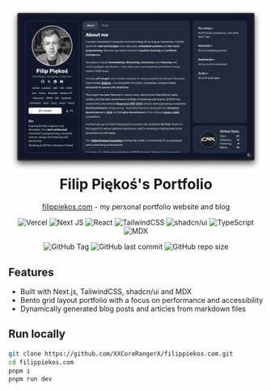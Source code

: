 <h1 align="center">
  <img alt="Platforms Starter Kit" src="public/website.webp">
  Filip Piękoś's Portfolio
</h1>
<p align="center">
  <a href="https://filippiekos.com" target="_blank">filippiekos.com</a> - my personal portfolio website and blog
</p>

<p align="center">
<img alt="Vercel" src="https://img.shields.io/badge/vercel-%23000000.svg?style=for-the-badge&logo=vercel&labelColor=0f172a&color=1e293b&logoColor=fff">
<img alt="Next JS" src="https://img.shields.io/badge/Next-black?style=for-the-badge&logo=next.js&labelColor=0f172a&color=1e293b&logoColor=fff">
<img alt="React" src="https://img.shields.io/badge/react-%2320232a.svg?style=for-the-badge&logo=react&labelColor=0f172a&color=1e293b&logoColor=fff">
<img alt="TailwindCSS" src="https://img.shields.io/badge/tailwindcss-%2338B2AC.svg?style=for-the-badge&logo=tailwindcss&labelColor=0f172a&color=1e293b&logoColor=fff">
<img alt="shadcn/ui" src="https://img.shields.io/badge/shadcn/ui-%23007ACC.svg?style=for-the-badge&logo=react&labelColor=0f172a&color=1e293b&logoColor=fff">
<img alt="TypeScript" src="https://img.shields.io/badge/typescript-%23007ACC.svg?style=for-the-badge&logo=typescript&labelColor=0f172a&color=1e293b&logoColor=fff">
<img alt="MDX" src="https://img.shields.io/badge/MDX-%23000000.svg?style=for-the-badge&logo=markdown&labelColor=0f172a&color=1e293b&logoColor=fff">
</p>
<p align="center">
<img alt="GitHub Tag" src="https://img.shields.io/github/v/tag/XXCoreRangerX/filippiekos.com?style=for-the-badge&labelColor=0f172a&color=1e293b">
<img alt="GitHub last commit" src="https://img.shields.io/github/last-commit/XXCoreRangerX/filippiekos.com?style=for-the-badge&labelColor=0f172a&color=1e293b">
<img alt="GitHub repo size" src="https://img.shields.io/github/repo-size/XXCoreRangerX/filippiekos.com?style=for-the-badge&labelColor=0f172a&color=1e293b">
</p>

## Features
- Built with Next.js, TailwindCSS, shadcn/ui and MDX
- Bento grid layout portfolio with a focus on performance and accessibility
- Dynamically generated blog posts and articles from markdown files

## Run locally

```bash
git clone https://github.com/XXCoreRangerX/filippiekos.com.git
cd filippiekos.com
pnpm i
pnpm run dev
```
